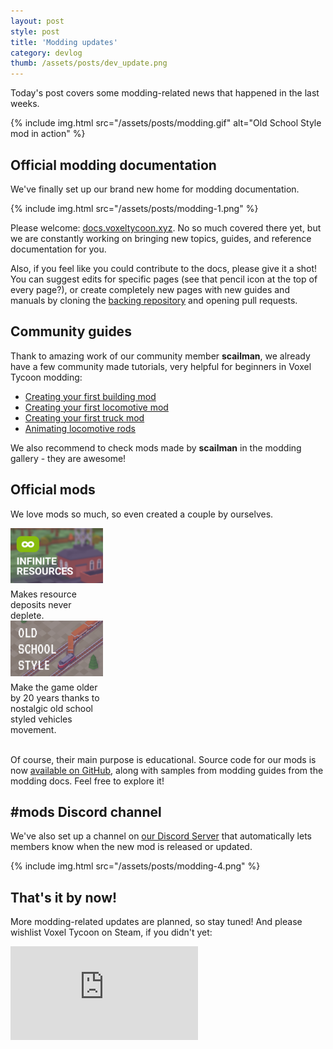 ```yaml
---
layout: post
style: post
title: 'Modding updates'
category: devlog
thumb: /assets/posts/dev_update.png
---
```


Today's post covers some modding-related news that happened in the last weeks.

{% include img.html src="/assets/posts/modding.gif" alt="Old School Style mod in action" %}

## Official modding documentation

We've finally set up our brand new home for modding documentation.

{% include img.html src="/assets/posts/modding-1.png" %}

Please welcome: [docs.voxeltycoon.xyz](//docs.voxeltycoon.xyz). No so much covered there yet, but we are constantly working on bringing new topics, guides, and reference documentation for you.

Also, if you feel like you could contribute to the docs, please give it a shot! You can suggest edits for specific pages (see that pencil icon at the top of every page?), or create completely new pages with new guides and manuals by cloning the [backing repository](https://github.com/voxeltycoon/docs/) and opening pull requests.

## Community guides

Thank to amazing work of our community member **scailman**, we already have a few community made tutorials, very helpful for beginners in Voxel Tycoon modding:

* [Creating your first building mod](http://docs.voxeltycoon.xyz/guides/content-mods/creating-your-first-building-mod/)
* [Creating your first locomotive mod](http://docs.voxeltycoon.xyz/guides/content-mods/creating-your-first-locomotive-mod/)
* [Creating your first truck mod](http://docs.voxeltycoon.xyz/guides/content-mods/creating-your-first-truck-mod/)
* [Animating locomotive rods](http://docs.voxeltycoon.xyz/guides/content-mods/animating-locomotive-rods/)

We also recommend to check mods made by **scailman** in the modding gallery - they are awesome!

## Official mods

We love mods so much, so even created a couple by ourselves.

<div class="img-inline-left-container" style="width: 148px">
    <img src="/assets/posts/modding-2.png" style="margin-bottom: 6px" />
    <span class="img-alt">Makes resource deposits never deplete.</span>
</div>

<div class="img-inline-left-container" style="width: 148px;">
    <img src="/assets/posts/modding-3.png" style="margin-bottom: 6px" />
    <span class="img-alt">Make the game older by 20 years thanks to nostalgic old school styled vehicles movement.</span>
</div>

<br style="clear: both;">

Of course, their main purpose is educational. Source code for our mods is now [available on GitHub](https://github.com/voxeltycoon/mods), along with samples from modding guides from the modding docs. Feel free to explore it!

## #mods Discord channel

We've also set up a channel on [our Discord Server](//discord.gg/voxeltycoon) that automatically lets members know when the new mod is released or updated.

{% include img.html src="/assets/posts/modding-4.png" %}

## That's it by now!

More modding-related updates are planned, so stay tuned! And please wishlist Voxel Tycoon on Steam, if you didn't yet:

<iframe class="widget-steam_modal" src="https://store.steampowered.com/widget/732050/" frameborder="0"></iframe>